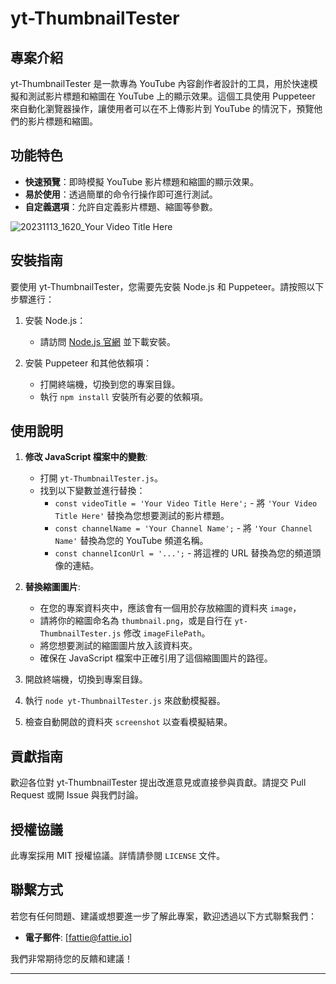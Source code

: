 # yt-ThumbnailTester

## 專案介紹
yt-ThumbnailTester 是一款專為 YouTube 內容創作者設計的工具，用於快速模擬和測試影片標題和縮圖在 YouTube 上的顯示效果。這個工具使用 Puppeteer 來自動化瀏覽器操作，讓使用者可以在不上傳影片到 YouTube 的情況下，預覽他們的影片標題和縮圖。

## 功能特色
- **快速預覽**：即時模擬 YouTube 影片標題和縮圖的顯示效果。
- **易於使用**：透過簡單的命令行操作即可進行測試。
- **自定義選項**：允許自定義影片標題、縮圖等參數。

![20231113_1620_Your Video Title Here](https://github.com/fattie0926/yt-ThumbnailTester/assets/77534161/5718c1c2-6031-4c5a-a3a0-b2089ffa39f2)

## 安裝指南
要使用 yt-ThumbnailTester，您需要先安裝 Node.js 和 Puppeteer。請按照以下步驟進行：

1. 安裝 Node.js：
   - 請訪問 [Node.js 官網](https://nodejs.org/) 並下載安裝。

2. 安裝 Puppeteer 和其他依賴項：
   - 打開終端機，切換到您的專案目錄。
   - 執行 `npm install` 安裝所有必要的依賴項。

## 使用說明
1. **修改 JavaScript 檔案中的變數**:
   - 打開 `yt-ThumbnailTester.js`。
   - 找到以下變數並進行替換：
     - `const videoTitle = 'Your Video Title Here';` - 將 `'Your Video Title Here'` 替換為您想要測試的影片標題。
     - `const channelName = 'Your Channel Name';` - 將 `'Your Channel Name'` 替換為您的 YouTube 頻道名稱。
     - `const channelIconUrl = '...';` - 將這裡的 URL 替換為您的頻道頭像的連結。

2. **替換縮圖圖片**:
   - 在您的專案資料夾中，應該會有一個用於存放縮圖的資料夾 `image`，
   - 請將你的縮圖命名為 `thumbnail.png`，或是自行在 `yt-ThumbnailTester.js` 修改 `imageFilePath`。 
   - 將您想要測試的縮圖圖片放入該資料夾。
   - 確保在 JavaScript 檔案中正確引用了這個縮圖圖片的路徑。

3. 開啟終端機，切換到專案目錄。

4. 執行 `node yt-ThumbnailTester.js` 來啟動模擬器。

5. 檢查自動開啟的資料夾 `screenshot` 以查看模擬結果。

## 貢獻指南
歡迎各位對 yt-ThumbnailTester 提出改進意見或直接參與貢獻。請提交 Pull Request 或開 Issue 與我們討論。

## 授權協議
此專案採用 MIT 授權協議。詳情請參閱 `LICENSE` 文件。

## 聯繫方式
若您有任何問題、建議或想要進一步了解此專案，歡迎透過以下方式聯繫我們：

- **電子郵件**: [fattie@fattie.io]

我們非常期待您的反饋和建議！

---

